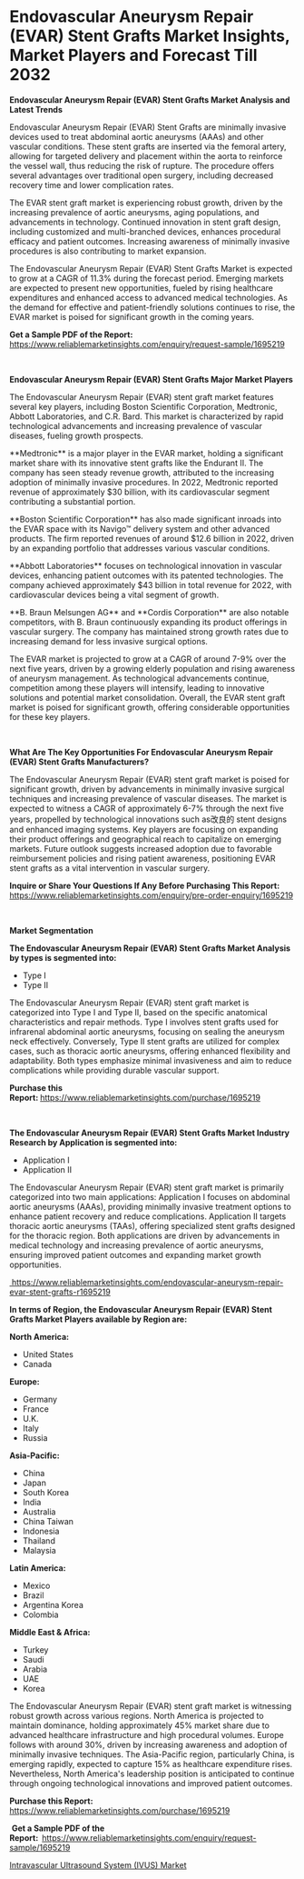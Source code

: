 <p><h1>Endovascular Aneurysm Repair (EVAR) Stent Grafts Market Insights, Market Players and Forecast Till 2032</h1></p><p><strong>Endovascular Aneurysm Repair (EVAR) Stent Grafts Market Analysis and Latest Trends</strong></p>
<p><p>Endovascular Aneurysm Repair (EVAR) Stent Grafts are minimally invasive devices used to treat abdominal aortic aneurysms (AAAs) and other vascular conditions. These stent grafts are inserted via the femoral artery, allowing for targeted delivery and placement within the aorta to reinforce the vessel wall, thus reducing the risk of rupture. The procedure offers several advantages over traditional open surgery, including decreased recovery time and lower complication rates.</p><p>The EVAR stent graft market is experiencing robust growth, driven by the increasing prevalence of aortic aneurysms, aging populations, and advancements in technology. Continued innovation in stent graft design, including customized and multi-branched devices, enhances procedural efficacy and patient outcomes. Increasing awareness of minimally invasive procedures is also contributing to market expansion. </p><p>The Endovascular Aneurysm Repair (EVAR) Stent Grafts Market is expected to grow at a CAGR of 11.3% during the forecast period. Emerging markets are expected to present new opportunities, fueled by rising healthcare expenditures and enhanced access to advanced medical technologies. As the demand for effective and patient-friendly solutions continues to rise, the EVAR market is poised for significant growth in the coming years.</p></p>
<p><strong>Get a Sample PDF of the Report:&nbsp;</strong> <a href="https://www.reliablemarketinsights.com/enquiry/request-sample/1695219?utm_campaign=3014&utm_medium=2&utm_source=Github&utm_content=ia&utm_term=25032025&utm_id=endovascular-aneurysm-repair-evar-stent-grafts">https://www.reliablemarketinsights.com/enquiry/request-sample/1695219</a></p>
<p>&nbsp;</p>
<p><strong>Endovascular Aneurysm Repair (EVAR) Stent Grafts Major Market Players</strong></p>
<p><p>The Endovascular Aneurysm Repair (EVAR) stent graft market features several key players, including Boston Scientific Corporation, Medtronic, Abbott Laboratories, and C.R. Bard. This market is characterized by rapid technological advancements and increasing prevalence of vascular diseases, fueling growth prospects.</p><p>**Medtronic** is a major player in the EVAR market, holding a significant market share with its innovative stent grafts like the Endurant II. The company has seen steady revenue growth, attributed to the increasing adoption of minimally invasive procedures. In 2022, Medtronic reported revenue of approximately $30 billion, with its cardiovascular segment contributing a substantial portion.</p><p>**Boston Scientific Corporation** has also made significant inroads into the EVAR space with its Navigo™ delivery system and other advanced products. The firm reported revenues of around $12.6 billion in 2022, driven by an expanding portfolio that addresses various vascular conditions. </p><p>**Abbott Laboratories** focuses on technological innovation in vascular devices, enhancing patient outcomes with its patented technologies. The company achieved approximately $43 billion in total revenue for 2022, with cardiovascular devices being a vital segment of growth.</p><p>**B. Braun Melsungen AG** and **Cordis Corporation** are also notable competitors, with B. Braun continuously expanding its product offerings in vascular surgery. The company has maintained strong growth rates due to increasing demand for less invasive surgical options.</p><p>The EVAR market is projected to grow at a CAGR of around 7-9% over the next five years, driven by a growing elderly population and rising awareness of aneurysm management. As technological advancements continue, competition among these players will intensify, leading to innovative solutions and potential market consolidation. Overall, the EVAR stent graft market is poised for significant growth, offering considerable opportunities for these key players.</p></p>
<p>&nbsp;</p>
<p><strong>What Are The Key Opportunities For Endovascular Aneurysm Repair (EVAR) Stent Grafts Manufacturers?</strong></p>
<p><p>The Endovascular Aneurysm Repair (EVAR) stent graft market is poised for significant growth, driven by advancements in minimally invasive surgical techniques and increasing prevalence of vascular diseases. The market is expected to witness a CAGR of approximately 6-7% through the next five years, propelled by technological innovations such as改良的 stent designs and enhanced imaging systems. Key players are focusing on expanding their product offerings and geographical reach to capitalize on emerging markets. Future outlook suggests increased adoption due to favorable reimbursement policies and rising patient awareness, positioning EVAR stent grafts as a vital intervention in vascular surgery.</p></p>
<p><strong>Inquire or Share Your Questions If Any Before Purchasing This Report:</strong> <a href="https://www.reliablemarketinsights.com/enquiry/pre-order-enquiry/1695219?utm_campaign=3014&utm_medium=2&utm_source=Github&utm_content=ia&utm_term=25032025&utm_id=endovascular-aneurysm-repair-evar-stent-grafts">https://www.reliablemarketinsights.com/enquiry/pre-order-enquiry/1695219</a></p>
<p>&nbsp;</p>
<p><strong>Market Segmentation</strong></p>
<p><strong>The Endovascular Aneurysm Repair (EVAR) Stent Grafts Market Analysis by types is segmented into:</strong></p>
<p><ul><li>Type I</li><li>Type II</li></ul></p>
<p><p>The Endovascular Aneurysm Repair (EVAR) stent graft market is categorized into Type I and Type II, based on the specific anatomical characteristics and repair methods. Type I involves stent grafts used for infrarenal abdominal aortic aneurysms, focusing on sealing the aneurysm neck effectively. Conversely, Type II stent grafts are utilized for complex cases, such as thoracic aortic aneurysms, offering enhanced flexibility and adaptability. Both types emphasize minimal invasiveness and aim to reduce complications while providing durable vascular support.</p></p>
<p><strong>Purchase this Report:&nbsp;</strong><a href="https://www.reliablemarketinsights.com/purchase/1695219?utm_campaign=3014&utm_medium=2&utm_source=Github&utm_content=ia&utm_term=25032025&utm_id=endovascular-aneurysm-repair-evar-stent-grafts">https://www.reliablemarketinsights.com/purchase/1695219</a></p>
<p>&nbsp;</p>
<p><strong>The Endovascular Aneurysm Repair (EVAR) Stent Grafts Market Industry Research by Application is segmented into:</strong></p>
<p><ul><li>Application I</li><li>Application II</li></ul></p>
<p><p>The Endovascular Aneurysm Repair (EVAR) stent graft market is primarily categorized into two main applications: Application I focuses on abdominal aortic aneurysms (AAAs), providing minimally invasive treatment options to enhance patient recovery and reduce complications. Application II targets thoracic aortic aneurysms (TAAs), offering specialized stent grafts designed for the thoracic region. Both applications are driven by advancements in medical technology and increasing prevalence of aortic aneurysms, ensuring improved patient outcomes and expanding market growth opportunities.</p></p>
<p><a href="https://www.reliablemarketinsights.com/endovascular-aneurysm-repair-evar-stent-grafts-r1695219?utm_campaign=3014&utm_medium=2&utm_source=Github&utm_content=ia&utm_term=25032025&utm_id=endovascular-aneurysm-repair-evar-stent-grafts">&nbsp;https://www.reliablemarketinsights.com/endovascular-aneurysm-repair-evar-stent-grafts-r1695219</a></p>
<p><strong>In terms of Region, the Endovascular Aneurysm Repair (EVAR) Stent Grafts Market Players available by Region are:</strong></p>
<p>
    <p> <strong> North America: </strong>
        <ul>
            <li>United States</li>
            <li>Canada</li>
        </ul>
        </p> 
    <p> <strong> Europe: </strong>
        <ul>
            <li>Germany</li>
            <li>France</li>
            <li>U.K.</li>
            <li>Italy</li>
            <li>Russia</li>
        </ul>
        </p> 
    <p> <strong> Asia-Pacific: </strong>
        <ul>
            <li>China</li>
            <li>Japan</li>
            <li>South Korea</li>
            <li>India</li>
            <li>Australia</li>
            <li>China Taiwan</li>
            <li>Indonesia</li>
            <li>Thailand</li>
            <li>Malaysia</li>
        </ul>
        </p> 
    <p> <strong> Latin America: </strong>
        <ul>
            <li>Mexico</li>
            <li>Brazil</li>
            <li>Argentina Korea</li>
            <li>Colombia</li>
        </ul>
        </p> 
    <p> <strong> Middle East & Africa: </strong>
        <ul>
            <li>Turkey</li>
            <li>Saudi</li>
            <li>Arabia</li>
            <li>UAE</li>
            <li>Korea</li>
        </ul>
    </p>
    </p>
<p><p>The Endovascular Aneurysm Repair (EVAR) stent graft market is witnessing robust growth across various regions. North America is projected to maintain dominance, holding approximately 45% market share due to advanced healthcare infrastructure and high procedural volumes. Europe follows with around 30%, driven by increasing awareness and adoption of minimally invasive techniques. The Asia-Pacific region, particularly China, is emerging rapidly, expected to capture 15% as healthcare expenditure rises. Nevertheless, North America's leadership position is anticipated to continue through ongoing technological innovations and improved patient outcomes.</p></p>
<p><strong>Purchase this Report: </strong><a href="https://www.reliablemarketinsights.com/purchase/1695219?utm_campaign=3014&utm_medium=2&utm_source=Github&utm_content=ia&utm_term=25032025&utm_id=endovascular-aneurysm-repair-evar-stent-grafts">https://www.reliablemarketinsights.com/purchase/1695219</a></p>
<p>&nbsp;<strong>Get a Sample PDF of the Report:&nbsp;&nbsp;</strong><a href="https://www.reliablemarketinsights.com/enquiry/request-sample/1695219?utm_campaign=3014&utm_medium=2&utm_source=Github&utm_content=ia&utm_term=25032025&utm_id=endovascular-aneurysm-repair-evar-stent-grafts">https://www.reliablemarketinsights.com/enquiry/request-sample/1695219</a></p>
<p><strong></strong></p>
<p><p><a href="https://github.com/ternainglin/Market-Research-Report-List-1/blob/main/intravascular-ultrasound-system-ivus-market.md?utm_campaign=3014&utm_medium=2&utm_source=Github&utm_content=ia&utm_term=25032025&utm_id=endovascular-aneurysm-repair-evar-stent-grafts">Intravascular Ultrasound System (IVUS) Market</a></p></p>